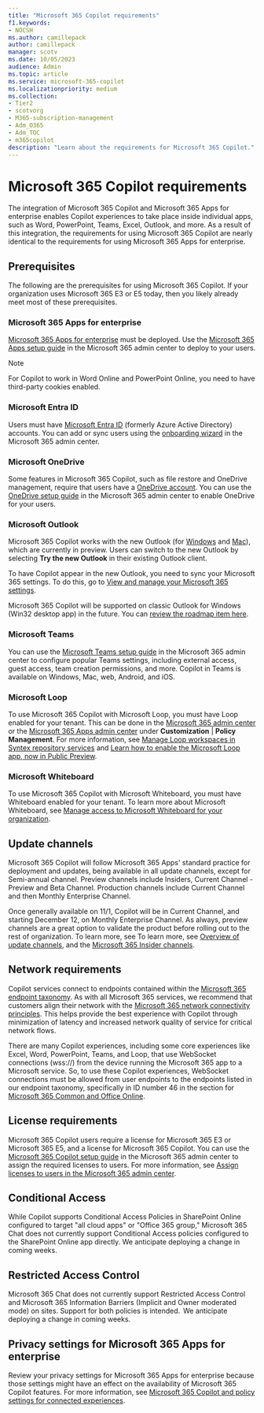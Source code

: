 ```yaml
---
title: "Microsoft 365 Copilot requirements"
f1.keywords:
- NOCSH
ms.author: camillepack
author: camillepack
manager: scotv
ms.date: 10/05/2023
audience: Admin
ms.topic: article
ms.service: microsoft-365-copilot
ms.localizationpriority: medium
ms.collection: 
- Tier2
- scotvorg
- M365-subscription-management 
- Adm_O365
- Adm_TOC
- m365copilot
description: "Learn about the requirements for Microsoft 365 Copilot."
---
```


# Microsoft 365 Copilot requirements

The integration of Microsoft 365 Copilot and Microsoft 365 Apps for enterprise enables Copilot experiences to take place inside individual apps, such as Word, PowerPoint, Teams, Excel, Outlook, and more. As a result of this integration, the requirements for using Microsoft 365 Copilot are nearly identical to the requirements for using Microsoft 365 Apps for enterprise.

## Prerequisites

The following are the prerequisites for using Microsoft 365 Copilot. If your organization uses Microsoft 365 E3 or E5 today, then you likely already meet most of these prerequisites.

### Microsoft 365 Apps for enterprise

[Microsoft 365 Apps for enterprise](/deployoffice/about-microsoft-365-apps) must be deployed. Use the [Microsoft 365 Apps setup guide](https://admin.microsoft.com/Adminportal/Home?Q=m365setup#/modernonboarding/microsoft365appssetup) in the Microsoft 365 admin center to deploy to your users.

> [!NOTE]
> For Copilot to work in Word Online and PowerPoint Online, you need to have third-party cookies enabled.

### Microsoft Entra ID

Users must have [Microsoft Entra ID](/microsoft-365/admin/add-users/add-users) (formerly Azure Active Directory) accounts. You can add or sync users using the [onboarding wizard](https://admin.microsoft.com/Adminportal/Home?Q=m365setup#/modernonboarding/identitywizard) in the Microsoft 365 admin center.

### Microsoft OneDrive

Some features in Microsoft 365 Copilot, such as file restore and OneDrive management, require that users have a [OneDrive account](/sharepoint/introduction). You can use the [OneDrive setup guide](https://admin.microsoft.com/Adminportal/Home?Q=m365setup#/modernonboarding/onedrivequickstartguide) in the Microsoft 365 admin center to enable OneDrive for your users.

### Microsoft Outlook

Microsoft 365 Copilot works with the new Outlook (for [Windows](https://support.microsoft.com/office/getting-started-with-the-new-outlook-for-windows-656bb8d9-5a60-49b2-a98b-ba7822bc7627) and [Mac](https://support.microsoft.com/office/the-new-outlook-for-mac-6283be54-e74d-434e-babb-b70cefc77439)), which are currently in preview. Users can switch to the new Outlook by selecting **Try the new Outlook** in their existing Outlook client.

To have Copilot appear in the new Outlook, you need to sync your Microsoft 365 settings. To do this, go to [View and manage your Microsoft 365 settings](https://myaccount.microsoft.com/settingsandprivacy/language).

Microsoft 365 Copilot will be supported on classic Outlook for Windows (Win32 desktop app) in the future. You can [review the roadmap item here](https://www.microsoft.com/microsoft-365/roadmap?rtc=1&filters=Outlook&searchterms=copilot).

### Microsoft Teams

You can use the [Microsoft Teams setup guide](https://admin.microsoft.com/Adminportal/Home?Q=m365setup#/modernonboarding/microsoftteamssetupguide) in the Microsoft 365 admin center to configure popular Teams settings, including external access, guest access, team creation permissions, and more.  Copilot in Teams is available on Windows, Mac, web, Android, and iOS.

### Microsoft Loop

To use Microsoft 365 Copilot with Microsoft Loop, you must have Loop enabled for your tenant. This can be done in the [Microsoft 365 admin center](https://admin.microsoft.com/Adminportal/Home#/Settings/Services/:/Settings/L1/Loop) or the [Microsoft 365 Apps admin center](https://config.office.com) under **Customization** \| **Policy Management**. For more information, see [Manage Loop workspaces in Syntex repository services](/microsoft-365/loop/loop-workspaces-configuration) and [Learn how to enable the Microsoft Loop app, now in Public Preview](https://techcommunity.microsoft.com/t5/microsoft-365-blog/learn-how-to-enable-the-microsoft-loop-app-now-in-public-preview/ba-p/3769013).

### Microsoft Whiteboard

To use Microsoft 365 Copilot with Microsoft Whiteboard, you must have Whiteboard enabled for your tenant. To learn more about Microsoft Whiteboard, see [Manage access to Microsoft Whiteboard for your organization](/whiteboard/manage-whiteboard-access-organizations).

## Update channels

Microsoft 365 Copilot will follow Microsoft 365 Apps' standard practice for deployment and updates, being available in all update channels, except for Semi-annual channel. Preview channels include Insiders, Current Channel - Preview and Beta Channel. Production channels include Current Channel and then Monthly Enterprise Channel.

Once generally available on 11/1, Copilot will be in Current Channel, and starting December 12, on Monthly Enterprise Channel. As always, preview channels are a great option to validate the product before rolling out to the rest of organization. To learn more, see To learn more, see [Overview of update channels](/deployoffice/updates/overview-update-channels), and the [Microsoft 365 Insider channels](/deployoffice/insider/compare-channels).

## Network requirements

Copilot services connect to endpoints contained within the [Microsoft 365 endpoint taxonomy](https://aka.ms/o365ip). As with all Microsoft 365 services, we recommend that customers align their network with the [Microsoft 365 network connectivity principles](/microsoft-365/enterprise/microsoft-365-network-connectivity-principles). This helps provide the best experience with Copilot through minimization of latency and increased network quality of service for critical network flows.

There are many Copilot experiences, including some core experiences like Excel, Word, PowerPoint, Teams, and Loop, that use WebSocket connections (wss://) from the device running the Microsoft 365 app to a Microsoft service. So, to use these Copilot experiences, WebSocket connections must be allowed from user endpoints to the endpoints listed in our endpoint taxonomy, specifically in ID number 46 in the section for [Microsoft 365 Common and Office Online](/microsoft-365/enterprise/urls-and-ip-address-ranges).

## License requirements

Microsoft 365 Copilot users require a license for Microsoft 365 E3 or Microsoft 365 E5, and a license for Microsoft 365 Copilot. You can use the [Microsoft 365 Copilot setup guide](https://setup.microsoft.com/microsoft-365/copilot-setup-guide) in the Microsoft 365 admin center to assign the required licenses to users. For more information, see [Assign licenses to users in the Microsoft 365 admin center](/microsoft-365/admin/manage/assign-licenses-to-users).

## Conditional Access

While Copilot supports Conditional Access Policies in SharePoint Online configured to target "all cloud apps" or "Office 365 group," Microsoft 365 Chat does not currently support Conditional Access policies configured to the SharePoint Online app directly. We anticipate deploying a change in coming weeks.

## Restricted Access Control

Microsoft 365 Chat does not currently support Restricted Access Control and Microsoft 365 Information Barriers (Implicit and Owner moderated mode) on sites. Support for both policies is intended.  We anticipate deploying a change in coming weeks.

## Privacy settings for Microsoft 365 Apps for enterprise

Review your privacy settings for Microsoft 365 Apps for enterprise because those settings might have an effect on the availability of Microsoft 365 Copilot features. For more information, see [Microsoft 365 Copilot and policy settings for connected experiences](microsoft-365-copilot-privacy.md#microsoft-copilot-for-microsoft-365-and-policy-settings-for-connected-experiences).
